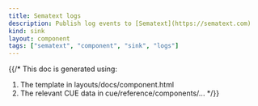 ```yaml
---
title: Sematext logs
description: Publish log events to [Sematext](https://sematext.com)
kind: sink
layout: component
tags: ["sematext", "component", "sink", "logs"]
---
```


{{/*
This doc is generated using:

1. The template in layouts/docs/component.html
2. The relevant CUE data in cue/reference/components/...
*/}}
